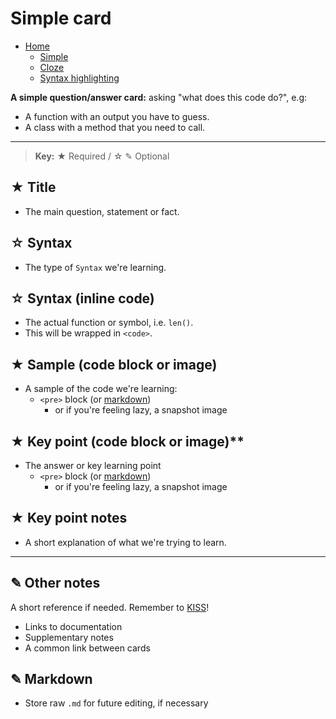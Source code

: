 # Simple card

- [Home](../../README.md)
    - [Simple](./simple.md)
    - [Cloze](./cloze.md)
    - [Syntax highlighting](./themes.md)

**A simple question/answer card:** asking "what does this code do?", e.g:

- A function with an output you have to guess.
- A class with a method that you need to call.

----

> **Key:** ★ Required / ☆ ✎ Optional

## ★ Title

- The main question, statement or fact.

## ☆ Syntax

- The type of `Syntax` we're learning.

## ☆ Syntax (inline code)

- The actual function or symbol, i.e. `len()`.
- This will be wrapped in `<code>`.

## ★ Sample (code block or image)

- A sample of the code we're learning:
    - `<pre>` block (or [markdown](./themes.md#markdown))
        - or if you're feeling lazy, a snapshot image

## ★ Key point (code block or image)**

- The answer or key learning point
    - `<pre>` block (or [markdown](./themes.md#markdown))
        - or if you're feeling lazy, a snapshot image

## ★ Key point notes

- A short explanation of what we're trying to learn.



-----

## ✎ Other notes

A short reference if needed. Remember to [KISS](#keep-it-simple-stupid)!

- Links to documentation
- Supplementary notes
- A common link between cards

## ✎ Markdown

- Store raw `.md` for future editing, if necessary
